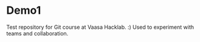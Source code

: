 # Demo1

Test repository for Git course at Vaasa Hacklab. :)
Used to experiment with teams and collaboration.
